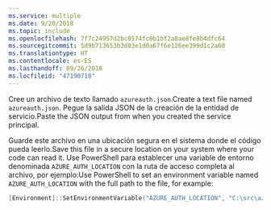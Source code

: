 ```yaml
---
ms.service: multiple
ms.date: 9/20/2018
ms.topic: include
ms.openlocfilehash: 7f7c24957d2bc0574fc0b1bf2a8ae8fe8b4dfc64
ms.sourcegitcommit: 5d9b713653b3d03e1d0a67f6e126ee399d1c2a60
ms.translationtype: HT
ms.contentlocale: es-ES
ms.lasthandoff: 09/26/2018
ms.locfileid: "47190718"
---
```

<span data-ttu-id="b82b8-101">Cree un archivo de texto llamado `azureauth.json`.</span><span class="sxs-lookup"><span data-stu-id="b82b8-101">Create a text file named `azureauth.json`.</span></span> <span data-ttu-id="b82b8-102">Pegue la salida JSON de la creación de la entidad de servicio.</span><span class="sxs-lookup"><span data-stu-id="b82b8-102">Paste the JSON output from when you created the service principal.</span></span>

<span data-ttu-id="b82b8-103">Guarde este archivo en una ubicación segura en el sistema donde el código pueda leerlo.</span><span class="sxs-lookup"><span data-stu-id="b82b8-103">Save this file in a secure location on your system where your code can read it.</span></span> <span data-ttu-id="b82b8-104">Use PowerShell para establecer una variable de entorno denominada `AZURE_AUTH_LOCATION` con la ruta de acceso completa al archivo, por ejemplo:</span><span class="sxs-lookup"><span data-stu-id="b82b8-104">Use PowerShell to set an environment variable named `AZURE_AUTH_LOCATION` with the full path to the file, for example:</span></span>

```powershell
[Environment]::SetEnvironmentVariable("AZURE_AUTH_LOCATION", "C:\src\azureauth.json", "User")
```
